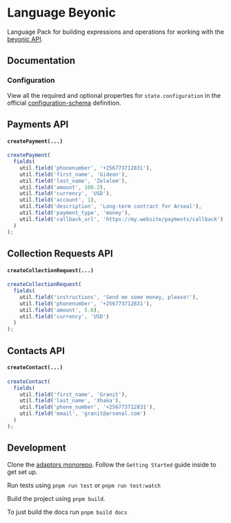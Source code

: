# Language Beyonic

Language Pack for building expressions and operations for working with the
[beyonic API](http://apidocs.beyonic.com/).

## Documentation

### Configuration

View all the required and optional properties for `state.configuration` in the
official
[configuration-schema](https://docs.openfn.org/adaptors/packages/beyonic-configuration-schema/)
definition.

## Payments API

#### `createPayment(...)`

```js
createPayment(
  fields(
    util.field('phonenumber', '+256773712831'),
    util.field('first_name', 'Gideon'),
    util.field('last_name', 'Zelalem'),
    util.field('amount', 100.2),
    util.field('currency', 'USD'),
    util.field('account', 1),
    util.field('description', 'Long-term contract for Arseal'),
    util.field('payment_type', 'money'),
    util.field('callback_url', 'https://my.website/payments/callback')
  )
);
```

## Collection Requests API

#### `createCollectionRequest(...)`

```js
createCollectionRequest(
  fields(
    util.field('instructions', 'Send me some money, please!'),
    util.field('phonenumber', '+256773712831'),
    util.field('amount', 5.0),
    util.field('currency', 'USD')
  )
);
```

## Contacts API

#### `createContact(...)`

```js
createContact(
  fields(
    util.field('first_name', 'Granit'),
    util.field('last_name', 'Xhaka'),
    util.field('phone_number', '+256773712831'),
    util.field('email', 'granit@arsenal.com')
  )
);
```

## Development

Clone the [adaptors monorepo](https://github.com/OpenFn/adaptors). Follow the
`Getting Started` guide inside to get set up.

Run tests using `pnpm run test` or `pnpm run test:watch`

Build the project using `pnpm build`.

To just build the docs run `pnpm build docs`
